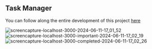## Task Manager

You can follow along the entire development of this project <a href="https://www.youtube.com/watch?v=kPKXmEp_wfU" target="_blank">here</a>

![screencapture-localhost-3000-2024-06-11-17_01_52](https://github.com/TathataHY/task-manager-code/assets/86846618/4719a6e3-40d3-4bd7-8739-b1a68360bdf8)
![screencapture-localhost-3000-important-2024-06-11-17_02_19](https://github.com/TathataHY/task-manager-code/assets/86846618/04a7257e-4304-4c06-a9a2-1f80643d5baa)
![screencapture-localhost-3000-completed-2024-06-11-17_02_26](https://github.com/TathataHY/task-manager-code/assets/86846618/b0e1b8c0-5ed7-4f0e-ab15-d25818517a9b)
